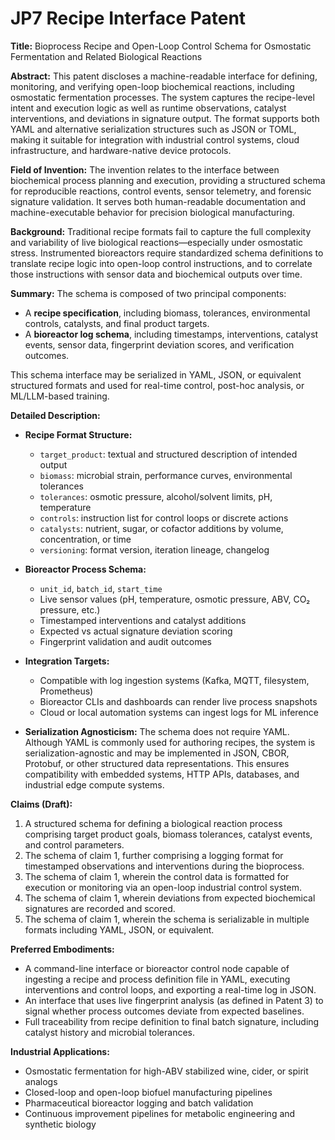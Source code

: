 # JP7 Recipe Interface Patent

**Title:** Bioprocess Recipe and Open-Loop Control Schema for Osmostatic Fermentation and Related Biological Reactions

**Abstract:**
This patent discloses a machine-readable interface for defining, monitoring, and verifying open-loop biochemical reactions, including osmostatic fermentation processes. The system captures the recipe-level intent and execution logic as well as runtime observations, catalyst interventions, and deviations in signature output. The format supports both YAML and alternative serialization structures such as JSON or TOML, making it suitable for integration with industrial control systems, cloud infrastructure, and hardware-native device protocols.

**Field of Invention:**
The invention relates to the interface between biochemical process planning and execution, providing a structured schema for reproducible reactions, control events, sensor telemetry, and forensic signature validation. It serves both human-readable documentation and machine-executable behavior for precision biological manufacturing.

**Background:**
Traditional recipe formats fail to capture the full complexity and variability of live biological reactions—especially under osmostatic stress. Instrumented bioreactors require standardized schema definitions to translate recipe logic into open-loop control instructions, and to correlate those instructions with sensor data and biochemical outputs over time.

**Summary:**
The schema is composed of two principal components:
- A **recipe specification**, including biomass, tolerances, environmental controls, catalysts, and final product targets.
- A **bioreactor log schema**, including timestamps, interventions, catalyst events, sensor data, fingerprint deviation scores, and verification outcomes.

This schema interface may be serialized in YAML, JSON, or equivalent structured formats and used for real-time control, post-hoc analysis, or ML/LLM-based training.

**Detailed Description:**

- **Recipe Format Structure:**
  - `target_product`: textual and structured description of intended output
  - `biomass`: microbial strain, performance curves, environmental tolerances
  - `tolerances`: osmotic pressure, alcohol/solvent limits, pH, temperature
  - `controls`: instruction list for control loops or discrete actions
  - `catalysts`: nutrient, sugar, or cofactor additions by volume, concentration, or time
  - `versioning`: format version, iteration lineage, changelog

- **Bioreactor Process Schema:**
  - `unit_id`, `batch_id`, `start_time`
  - Live sensor values (pH, temperature, osmotic pressure, ABV, CO₂ pressure, etc.)
  - Timestamped interventions and catalyst additions
  - Expected vs actual signature deviation scoring
  - Fingerprint validation and audit outcomes

- **Integration Targets:**
  - Compatible with log ingestion systems (Kafka, MQTT, filesystem, Prometheus)
  - Bioreactor CLIs and dashboards can render live process snapshots
  - Cloud or local automation systems can ingest logs for ML inference

- **Serialization Agnosticism:**
  The schema does not require YAML. Although YAML is commonly used for authoring recipes, the system is serialization-agnostic and may be implemented in JSON, CBOR, Protobuf, or other structured data representations. This ensures compatibility with embedded systems, HTTP APIs, databases, and industrial edge compute systems.

**Claims (Draft):**
1. A structured schema for defining a biological reaction process comprising target product goals, biomass tolerances, catalyst events, and control parameters.
2. The schema of claim 1, further comprising a logging format for timestamped observations and interventions during the bioprocess.
3. The schema of claim 1, wherein the control data is formatted for execution or monitoring via an open-loop industrial control system.
4. The schema of claim 1, wherein deviations from expected biochemical signatures are recorded and scored.
5. The schema of claim 1, wherein the schema is serializable in multiple formats including YAML, JSON, or equivalent.

**Preferred Embodiments:**
- A command-line interface or bioreactor control node capable of ingesting a recipe and process definition file in YAML, executing interventions and control loops, and exporting a real-time log in JSON.
- An interface that uses live fingerprint analysis (as defined in Patent 3) to signal whether process outcomes deviate from expected baselines.
- Full traceability from recipe definition to final batch signature, including catalyst history and microbial tolerances.

**Industrial Applications:**
- Osmostatic fermentation for high-ABV stabilized wine, cider, or spirit analogs
- Closed-loop and open-loop biofuel manufacturing pipelines
- Pharmaceutical bioreactor logging and batch validation
- Continuous improvement pipelines for metabolic engineering and synthetic biology

